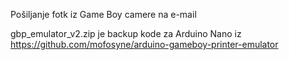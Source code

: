 Pošiljanje fotk iz Game Boy camere na e-mail

gbp_emulator_v2.zip je backup kode za Arduino Nano iz https://github.com/mofosyne/arduino-gameboy-printer-emulator

